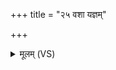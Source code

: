 +++
title = "२५ वशा यज्ञम्"

+++
<details><summary>मूलम् (VS)</summary>

व॒शा य॒ज्ञं प्रत्य॑गृह्णाद्व॒शा सूर्य॑मधारयत्। व॒शाया॑म॒न्तर॑विशदोद॒नो ब्र॒ह्मणा॑ स॒ह ॥
</details>